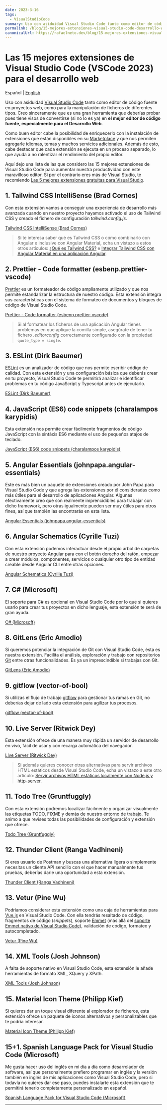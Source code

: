 ```yaml
---
date: 2023-3-16
tags:
  - VisualStudioCode
summary: Uso con asiduidad Visual Studio Code tanto como editor de código fuente en proyectos web, como para la manipulación de ficheros de diferentes tipos. Creo sinceramente que ...
permalink: /blog/15-mejores-extensiones-visual-studio-code-desarrollo-web
canonicalUrl: https://rafaelneto.dev/blog/15-mejores-extensiones-visual-studio-code-desarrollo-web/
---
```


# Las 15 mejores extensiones de Visual Studio Code (VSCode 2023) para el desarrollo web

<social-share class="social-share--header" />

Español | [English](/en/blog/15-best-extensions-visual-studio-code-web-development/)

Uso con asiduidad [Visual Studio Code](https://code.visualstudio.com/) tanto como editor de código fuente en proyectos web, como para la manipulación de ficheros de diferentes tipos. Creo sinceramente que es una gran herramienta que deberías probar pues tiene visos de convertirse (si no lo es ya) en **el mejor editor de código fuente, especialmente para el Desarrollo Web**.

Como buen editor cabe la posibilidad de enriquecerlo con la instalación de extensiones que están disponibles en su [Marketplace](https://marketplace.visualstudio.com/VSCode) y que nos permiten agregarle idiomas, temas y muchos servicios adicionales. Además de esto, cabe destacar que cada extensión se ejecuta en un proceso separado, lo que ayuda a no ralentizar el rendimiento del propio editor.

Aquí dejo una lista de las que considero las 15 mejores extensiones de Visual Studio Code para aumentar nuestra productividad con este maravilloso editor. Si por el contrario eres más de Visual Studio, te recomiendo [Las 5 mejores extensiones gratuitas para Visual Studio](/blog/5-mejores-extensiones-gratuitas-visual-studio/).

## 1. Tailwind CSS IntelliSense (Brad Cornes)

Con esta extensión vamos a conseguir una experiencia de desarrollo más avanzada cuando en nuestro proyecto hayamos activado el uso de Tailwind CSS y creado el fichero de configuración _tailwind.config.js_.

[Tailwind CSS IntelliSense (Brad Cornes)](https://marketplace.visualstudio.com/items?itemName=bradlc.vscode-tailwindcss)

> Si te interesa saber qué es Tailwind CSS o cómo combinarlo con Angular e inclusive con Angular Material, echa un vistazo a estos otros artículos: [¿Qué es Tailwind CSS?](/blog/tailwind-css/) e [Integrar Tailwind CSS con Angular Material en una aplicación Angular](/blog/integrar-tailwind-css-angular-material/).

## 2. Prettier - Code formatter (esbenp.prettier-vscode)

[Prettier](https://prettier.io/) es un formateador de código ampliamente utilizado y que nos permite estandarizar la estructura de nuestro código. Esta extensión integra sus características con el sistema de formateo de documentos y bloques de código de Visual Studio Code.

[Prettier - Code formatter (esbenp.prettier-vscode)](https://marketplace.visualstudio.com/items?itemName=esbenp.prettier-vscode)

> Si al formatear los ficheros de una aplicación Angular tienes problemas en que aplique la comilla simple, asegúrate de tener tu fichero _.editorconfig_ correctamente configurado con la propiedad `quote_type = single`.

## 3. ESLint (Dirk Baeumer)

[ESLint](https://eslint.org/) es un analizador de código que nos permite escribir código de calidad. Con esta extensión y una configuración básica que deberás crear en tu proyecto, Visual Studio Code te permitirá analizar e identificar problemas en tu código JavaScript y Typescript antes de ejecutarlo.

[ESLint (Dirk Baeumer)](https://marketplace.visualstudio.com/items?itemName=dbaeumer.vscode-eslint)

## 4. JavaScript (ES6) code snippets (charalampos karypidis)

Esta extensión nos permite crear fácilmente fragmentos de código JavaScript con la sintáxis ES6 mediante el uso de pequeños atajos de teclado.

[JavaScript (ES6) code snippets (charalampos karypidis)](https://marketplace.visualstudio.com/items?itemName=xabikos.JavaScriptSnippets)

## 5. Angular Essentials (johnpapa.angular-essentials)

Este es más bien un paquete de extensiones creado por John Papa para Visual Studio Code y que agrega las extensiones por él consideradas como más útiles para el desarrollo de aplicaciones Angular. Algunas efectivamente creo que son realmente imprencidibles para trabajar con dicho framework, pero otras igualmente pueden ser muy útiles para otros fines, así que también las encontrarás en esta lista.

[Angular Essentials (johnpapa.angular-essentials)](https://marketplace.visualstudio.com/items?itemName=johnpapa.angular-essentials)

## 6. Angular Schematics (Cyrille Tuzi)

Con esta extensión podemos interactuar desde el propio árbol de carpetas de nuestro proyecto Angular para con el botón derecho del ratón, empezar a crear módulos, componentes, servicios o cualquier otro tipo de entidad creable desde Angular CLI entre otras opciones.

[Angular Schematics (Cyrille Tuzi)](https://marketplace.visualstudio.com/items?itemName=cyrilletuzi.angular-schematics)

## 7. C# (Microsoft)

El soporte para C# es opcional en Visual Studio Code por lo que si quieres usarlo para crear tus proyectos en dicho lenguaje, esta extensión te será de gran ayuda.

[C# (Microsoft)](https://marketplace.visualstudio.com/items?itemName=ms-dotnettools.csharp)

## 8. GitLens (Eric Amodio)

Si queremos potenciar la integración de Git con Visual Studio Code, ésta es nuestra extensión. Facilita el análisis, exploración y trabajo con repositorios [Git](https://git-scm.com/) entre otras funcionalidades. Es ya un imprescindible si trabajas con Git.

[GitLens (Eric Amodio)](https://marketplace.visualstudio.com/items?itemName=eamodio.gitlens)

## 9. gitflow (vector-of-bool)

Si utilizas el flujo de trabajo [gitflow](https://nvie.com/posts/a-successful-git-branching-model/) para gestionar tus ramas en Git, no deberías dejar de lado esta extensión para agilizar tus procesos.

[gitflow (vector-of-bool)](https://marketplace.visualstudio.com/items?itemName=vector-of-bool.gitflow)

## 10. Live Server (Ritwick Dey)

Esta extensión ofrece de una manera muy rápida un servidor de desarrollo en vivo, fácil de usar y con recarga automática del navegador.

[Live Server (Ritwick Dey)](https://marketplace.visualstudio.com/items?itemName=ritwickdey.LiveServer)

> Si además quieres conocer otras alternativas para servir archivos HTML estáticos desde Visual Studio Code, echa un vistazo a este otro artículo: [Servir archivos HTML estáticos localmente con Node.js y http-server](/blog/servir-archivos-html-estaticos-localmente-nodejs-http-server/).

## 11. Todo Tree (Gruntfuggly)

Con esta extensión podremos localizar fácilmente y organizar visualmente las etiquetas TODO, FIXME y demás de nuestro entorno de trabajo. Te animo a que revises todas las posibilidades de configuración y extensión que ofrece.

[Todo Tree (Gruntfuggly)](https://marketplace.visualstudio.com/items?itemName=Gruntfuggly.todo-tree)

## 12. Thunder Client (Ranga Vadhineni)

Si eres usuario de Postman y buscas una alternativa ligera o simplemente necesitas un cliente API sencillo con el que hacer manualmente tus pruebas, deberías darle una oportunidad a esta extensión.

[Thunder Client (Ranga Vadhineni)](https://marketplace.visualstudio.com/items?itemName=rangav.vscode-thunder-client)

## 13. Vetur (Pine Wu)

Podríamos considerar esta extensión como una caja de herramientas para [Vue.js](https://vuejs.org/) en Visual Studio Code. Con ella tendrás resaltado de código, fragmentos de código (_snippets_), soporte [Emmet](https://github.com/emmetio/emmet) (más allá del [soporte Emmet nativo de Visual Studio Code](https://code.visualstudio.com/docs/editor/emmet)), validación de código, formateo y autocompletado.

[Vetur (Pine Wu)](https://marketplace.visualstudio.com/items?itemName=octref.vetur)

## 14. XML Tools (Josh Johnson)

A falta de soporte nativo en Visual Studio Code, esta extensión le añade herramientas de formato XML, XQuery y XPath.

[XML Tools (Josh Johnson)](https://marketplace.visualstudio.com/items?itemName=DotJoshJohnson.xml)

## 15. Material Icon Theme (Philipp Kief)

Si quieres dar un toque visual diferente al explorador de ficheros, esta extensión ofrece un paquete de iconos alternativos y personalizables que te podría interesar.

[Material Icon Theme (Philipp Kief)](https://marketplace.visualstudio.com/items?itemName=PKief.material-icon-theme)

## 15+1. Spanish Language Pack for Visual Studio Code (Microsoft)

Me gusta hacer uso del inglés en mi día a día como desarrolador de software, así que personalmente prefiero programar en inglés y la versión también en inglés de mis aplicaciones como Visual Studio Code, pero si todavía no quieres dar ese paso, puedes instalarte esta extensión que te permitirá tenerlo completamente personalizado en español.

[Spanish Language Pack for Visual Studio Code (Microsoft)](https://marketplace.visualstudio.com/items?itemName=MS-CEINTL.vscode-language-pack-es)

---
<social-share class="social-share--footer" />
